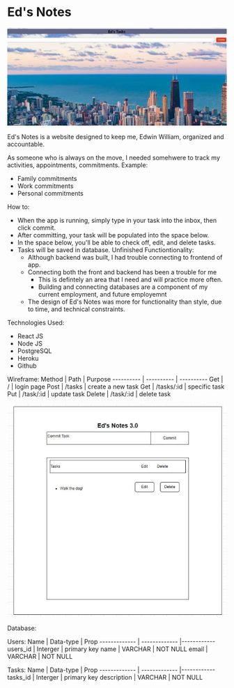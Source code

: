 # Ed's Notes

![](src/images/web%20page%20snip.JPG)

Ed's Notes is a website designed to keep me, Edwin William, organized and accountable.

As someone who is always on the move, I needed somehwere to track my activities, appointments, commitments. Example:
* Family commitments
* Work commitments
* Personal commitments

How to:
* When the app is running, simply type in your task into the inbox, then click commit.
* After committing, your task will be populated into the space below.
* In the space below, you'll be able to check off, edit, and delete tasks.
* Tasks will be saved in database.
    Unfinished Functiontionality:
    * Although backend was built, I had trouble connecting to frontend of app. 
    * Connecting both the front and backend has been a trouble for me
        * This is defintely an area that I need and will practice more often.
        * Building and connecting databases are a component of my current employment, and future employemnt
    * The design of Ed's Notes was more for functionality than style, due to time, and technical constraints.

Technologies Used:
* React JS
* Node JS
* PostgreSQL
* Heroku
* Github


Wireframe:
Method  |   Path    |   Purpose
----------  |   ----------  |   ----------
Get     |   /           | login page
Post    |   /tasks      | create a new task
Get     |   /tasks/:id  | specific task
Put     |   /task/:id   | update task
Delete  |   /task/:id   | delete task   

![](src/images/eds_notes_visual.JPG) 

Database:

Users:
Name    |   Data-type   |   Prop
------------- | ------------- |------------
users_id    |   Interger |   primary key
name    |   VARCHAR    |   NOT NULL
email   |   VARCHAR |   NOT NULL

Tasks:
Name    |   Data-type   |   Prop
------------- | ------------- |------------
tasks_id    |   Interger |   primary key
description   |   VARCHAR    |   NOT NULL  